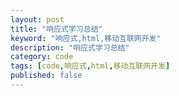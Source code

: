 ```yaml
---
layout: post
title: "响应式学习总结"
keyword: "响应式,html,移动互联网开发"
description: "响应式学习总结"
category: code
tags: [code,响应式,html,移动互联网开发]
published: false
---
```


